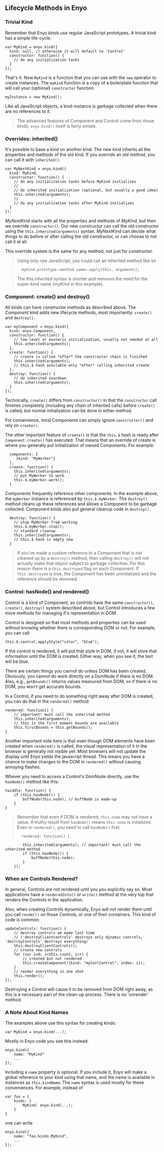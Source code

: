 ## Lifecycle Methods in Enyo

### Trivial Kind

Remember that Enyo _kinds_ use regular JavaScript prototypes. A trivial kind has a simple life-cycle.

	var MyKind = enyo.kind({
	  kind: null, // otherwise it will default to 'Control'
	  constructor: function() {
		// do any initialization tasks
	  }
	});

That's it. Now `MyKind` is a function that you can use with the `new` operator to create instances. The `myKind` function is a copy of a boilerplate function that will call your (optional) `constructor` function.

	myInstance = new MyKind();

Like all JavaScript objects, a kind-instance is garbage collected when there are no references to it. 

> The advanced features of Component and Control come from those kinds, `enyo.kind()` itself is fairly simple.

### Overrides: inherited()

It's possible to base a kind on another kind. The new kind inherits all the properties and methods of the old kind. If you override an old method, you can call it with `inherited()`.

	var MyNextKind = enyo.kind({
	  kind: MyKind,
	  constructor: function() {
		// do any initialization tasks before MyKind initializes
		//
		// do inherited initialization (optional, but usually a good idea)
		this.inherited(arguments);
		//
		// do any initialization tasks after MyKind initializes
	  }
	});

_MyNextKind_ starts with all the properties and methods of _MyKind_, but then we override `constructor()`. Our new constructor can call the old constructor using the `this.inherited(arguments)` syntax. _MyNextKind_ can decide what things to do before or after calling the old constructor, or can choose to not call it at all.

This override system is the same for any method, not just for constructor.

> Using only raw JavaScript, you could call an inherited method like so

>		myKind.prototype.<method name>.apply(this, arguments);

> The _this.inherited_ syntax is shorter and removes the need for the super-kind name (_myKind_ in this example).

### Component: create() and destroy()

All kinds can have constructor methods as described above. The _Component_ kind adds new lifecycle methods, most importantly: `create()` and `destroy()`.

	var myComponent = enyo.kind({
	  kind: enyo.Component,
	  constructor: function() {
		// low-level or esoteric initialization, usually not needed at all
		this.inherited(arguments);
	  },
	  create: function() {
		// create is called *after* the constructor chain is finished
		this.inherited(arguments);
		// this.$ hash available only *after* calling inherited create
	  },
	  destroy: function() {
		// do inherited teardown
		this.inherited(arguments);
	  }
	});

Technically, `create()` differs from `constructor()` in that the `constructor` call finishes completely (including any chain of inherited calls) before `create()` is called, but normal initialization can be done in either method. 

For convenience, most Components can simply ignore `constructor()` and rely on `create()`.

The other important feature of `create()` is that the `this.$` hash is ready after `Component.create()` has executed. That means that an override of create is where you generally put initialization of owned Components. For example:

	  components: [
         {kind: "MyWorker"}
      ],
	  create: function() {
		this.inherited(arguments);
        // put MyWorker to work
        this.$.myWorker.work();
	  }

Components frequently reference other components. In the example above, the `myWorker` instance is referenced by `this.$.myWorker`. The `destroy()` method cleans up these references and allows a Component to be garbage collected.  Component kinds also put general cleanup code in `destroy()`.

	  destroy: function() {
        // stop MyWorker from working
        this.$.myWorker.stop();
        // standard cleanup
		this.inherited(arguments);
        // this.$ hash is empty now
	  }

> If you've made a custom reference to a Component that is not cleaned up by a `destroy()` method, then calling `destroy()` will not actually make that object subject to garbage collection. For this reason there is a `this.destroyed` flag on each Component. If `this.destroyed` is true, the Component has been uninitialized and the reference should be removed.

### Control: hasNode() and rendered()

Control is a kind of Component, so controls have the same `constructor()`, `create()`, `destroy()` system described above, but Control introduces a few more methods for managing it's representation in DOM. 

Control is designed so that most methods and properties can be used without knowing whether there is corresponding DOM or not. For example, you can call

	this.$.control.applyStyle("color", "blue");

If the control is rendered, it will put that style in DOM, if not, it will store that information until the DOM is created. Either way, when you see it, the text will be blue.

There are certain things you cannot do unless DOM has been created. Obviously, you cannot do work directly on a DomNode if there is no DOM. Also, e.g., `getBounds()` returns values measured from DOM, so if there is no DOM, you won't get accurate bounds.

In a Control, if you need to do something right away after DOM is created, you can do that in the `rendered()` method:

	rendered: function() {
        // important! must call the inherited method
		this.inherited(arguments);	
        // this is the first moment bounds are available
        this.firstBounds = this.getBounds();
	}


Another important note here is that even though DOM elements have been created when `rendered()` is called, the visual representation of it in the browser is generally not visible yet. Most browsers will not update the display until Enyo yields the javascript thread. This means you have a chance to make changes to the DOM in `rendered()` without causing annoying flashes.

Whever you need to access a Control's DomNode directly, use the `hasNode()` method like this:

    twiddle: function() {
		if (this.hasNode()) {
			buffNode(this.node); // buffNode is made-up
		}
    }

> Remember that even if DOM is rendered, `this.node` may not have a value. A truthy result from `hasNode()` means `this.node` is initialized. Even in `rendered()`, you need to call `hasNode()` first.

>		rendered: function() {
			this.inherited(arguments); // important! must call the inherited method
			if (this.hasNode()) {
				buffNode(this.node);
			}
		});	

### When are Controls Rendered?

In general, Controls are not rendered until you you explicitly say so. Most applications have a `renderedInto()` or `write()` method at the very top that renders the Controls in the application.

Also, when creating Controls dynamically, Enyo will not render them until you call `render()` on those Controls, or one of their containers. This kind of code is common:

	updateControls: function() {
		// destroy controls we made last time 
		// ('destroyClientControls' destroys only dynamic controls, 'destroyControls' destroys everything)
		this.destroyClientControls(); 
		// create new controls
  		for (var i=0; i<this.count; i++) {
			// created but not rendered
			this.createComponent({kind: "myCoolControl", index: i});
 		}
		// render everything in one shot
		this.render();
	});

Destroying a Control will cause it to be removed from DOM right away, as this is a necessary part of the clean-up process. There is no 'unrender' method.

### A Note About Kind Names

The examples above use this syntax for creating kinds:

	var MyKind = enyo.kind(...);

Mostly in Enyo code you see this instead:

	enyo.kind({
		name: "MyKind"
		...
	});

Including a `name` property is optional. If you include it, Enyo will make a global reference to your kind using that name, and the name is available in instances as `this.kindName`. The `name` syntax is used mostly for these conveniences. For example, instead of

	var foo = {
		kinds: {
			MyKind: enyo.kind(...);		
		}
	}

one can write

	enyo.kind({
		name: "foo.kinds.MyKind",
		...
	});

